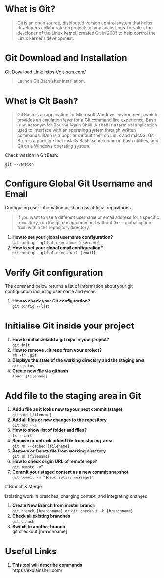
# What is Git?
<blockquote>
Git is an open source, distributed version control system that helps developers collaborate on projects of any scale.Linus Torvalds, the developer of the Linux kernel, created Git in 2005 to help control the Linux kernel's development.
</blockquote>

# Git Download and Installation
Git Download Link: https://git-scm.com/

<blockquote>
    Launch Git Bash after installation.
</blockquote>

# What is Git Bash?
<blockquote>
Git Bash is an application for Microsoft Windows environments which provides an emulation layer for a Git command line experience. Bash is an acronym for Bourne Again Shell. A shell is a terminal application used to interface with an operating system through written commands. Bash is a popular default shell on Linux and macOS. Git Bash is a package that installs Bash, some common bash utilities, and Git on a Windows operating system.
</blockquote>

<p>Check version in Git Bash:<p/>
<code>git --version</code>

# Configure Global Git Username and Email 
<p>Configuring user information used across all local repositories</p>
<blockquote>
If you want to use a different username or email address for a specific repository, run the git config command without the --global option from within the repository directory.
</blockquote>
<ol>
    <li>
        <b>How to set your global username configuration?</b><br>
        <code>git config --global user.name [username]</code> <br>
    </li>
     <li>
        <b>How to set your global email configuration?</b><br>
        <code>git config --global user.email [email]</code> <br>
    </li>
</ol>

# Verify Git configuration
<p>The command below returns a list of information about your git configuration including user name and email.</p>
<ol>
    <li>
        <b>How to check your Git configuration?</b><br>
        <code>git config --list</code> <br>
    </li>
</ol>

# Initialise Git inside your project
<ol>
    <li>
        <b>How to initialize/add a git repo in your project?</b><br>
        <code>git init</code>
    </li>
    <li>
        <b>How to remove .git repo from your project?</b><br>
        <code>rm -fr .git</code>
    </li>
    <li>
        <b>Displays the state of the working directory and the staging area</b><br>
        <code>git status</code>
    </li>
    <li>
        <b>Create new file via gitbash</b><br>
        <code>touch [filename]</code>
    </li>
</ol>

# Add file to the staging area in Git
<ol>
     <li>
        <b>Add a file as it looks new to your next commit (stage)</b><br>
        <code>git add [filename]</code>
    </li>
    <li>
        <b>Add all files or new changes to the repository</b><br>
        <code>git add --a</code>
    </li>
    <li>
        <b>How to show list of folder and files?</b><br>
        <code>ls --lart</code>
    </li>
    <li>
        <b>Remove or untrack added file from staging-area</b><br>
        <code>git rm --cached [filename]</code>
    </li>
    <li>
        <b>Remove or Delete file from working directory</b><br>
        <code>git rm [filename]</code>
    </li>
    <li>
        <b>How to check origin URL of remote repo?</b><br>
        <code>git remote -v”</code>
    </li>
    <li>
        <b>Commit your staged content as a new commit snapshot</b><br>
        <code>git commit -m “[descriptive message]”</code>
    </li>
</ol>
# Branch & Merge
<p>Isolating work in branches, changing context, and integrating changes</p>
<ol>
    <li>
        <b>Create New Branch from master branch</b><br>
        <code>git branch [branchname] or git checkout -b [branchname]</code>
    </li>
    <li>
        <b>Check all existing branches</b><br>
        <code>git branch</code>
    </li>
    <li>
        <b>Switch to another branch</b><br>
        <a>git checkout [branchname]</code>
    </li>
</ol>

# Useful Links
<ol>
    <li>
        <b>This tool will describe commands</b><br>
        https://explainshell.com/
    </li>
   
</ol>
